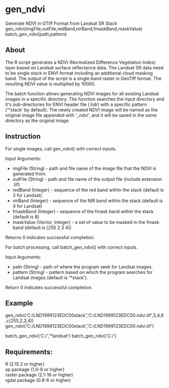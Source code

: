 gen_ndvi
========

Generate NDVI in GTiff Format from Landsat SR Stack  
gen_ndvi(imgFile,outFile,redBand,nirBand,fmaskBand,maskValue)  
batch_gen_ndvi(path,pattern)

About
--------

The R script generates a NDVI (Normalized Difference Vegetation Index) layer based on Landsat surface reflectance data. The Landsat SR data need to be single stack in ENVI format including an additional cloud masking band. The output of the script is a single band raster in GeoTiff format. The resulting NDVI value is multiplied by 10000.

The batch function allows generating NDVI images for all existing Landsat images in a specific directory. The function searches the input directory and it's sub-directories for ENVI header file (.hdr) with a specific pattern ('*stack' by default). The newly created NDVI image will be named as the original image file appended with '_ndvi', and it will be saved in the same directory as the original image.

Instruction
--------

For single images, call gen_ndvi() with correct inputs.

Input Arguments:   
- imgFile (String) - path and file name of the image file that the NDVI is generated from.  
- outFile (String) - path and file name of the output file (include extension .tif)  
- redBand (Integer) - sequence of the red band within the stack (default is 3 for Landsat)  
- nirBand (Integer) - sequence of the NIR band within the stack (default is 4 for Landsat)  
- fmaskBand (Integer) - sequence of the fmask band within the stack (default is 8)  
- maskValue (Vector, Integer) - a set of value to be masked in the fmask band (default is [255 2 3 4])
   
Returns 0 indicates successful completion.

For batch processing, call batch_gen_ndvi() with correct inputs.

Input Arguments:
- path (String) - path of where the program seek for Landsat images.
- pattern (String) - pattern based on which the program searches for Landsat images (default is '*stack').

Return 0 indicates successful completion.

Example
--------

gen_ndvi('C:/LND1999123EDC00stack','C:/LND1999123EDC00.ndvi.tif',3,4,8,c(255,2,3,4))  
gen_ndvi('C:/LND1999123EDC00stack','C:/LND1999123EDC00.ndvi.tif')

batch_gen_ndvi('C:/','*landsat')
batch_gen_ndvi('C:/')

Requirements:
--------

R (2.15.2 or higher)  
sp package (1.0-8 or higher)  
raster package (2.1-16 or higher)   
rgdal package (0.8-6 or higher)  

